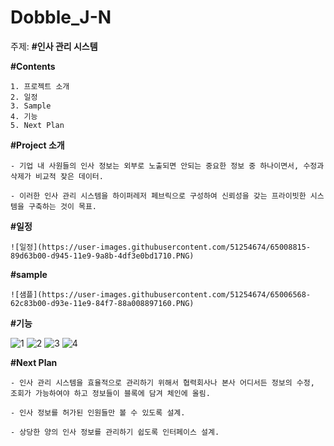# Dobble_J-N

주제: **#인사 관리 시스템**

**#Contents**
```
1. 프로젝트 소개
2. 일정
3. Sample
4. 기능
5. Next Plan
```
**#Project 소개**
```
- 기업 내 사원들의 인사 정보는 외부로 노출되면 안되는 중요한 정보 중 하나이면서, 수정과 삭제가 비교적 잦은 데이터.

- 이러한 인사 관리 시스템을 하이퍼레저 페브릭으로 구성하여 신뢰성을 갖는 프라이빗한 시스템을 구축하는 것이 목표.
```
**#일정**
```
![일정](https://user-images.githubusercontent.com/51254674/65008815-89d63b00-d945-11e9-9a8b-4df3e0bd1710.PNG)
```
**#sample**
```
![샘플](https://user-images.githubusercontent.com/51254674/65006568-62c83b00-d93e-11e9-84f7-88a008897160.PNG)
```
**#기능**

![1](https://user-images.githubusercontent.com/51254674/65006657-b76bb600-d93e-11e9-96de-bee227dd8657.PNG)
![2](https://user-images.githubusercontent.com/51254674/65006681-c8b4c280-d93e-11e9-8c8a-cd7935f66dc0.PNG)
![3](https://user-images.githubusercontent.com/51254674/65008471-724a8280-d944-11e9-8ecb-68695aa28fa2.PNG)
![4](https://user-images.githubusercontent.com/51254674/65008499-84c4bc00-d944-11e9-8511-a3b043e4f073.PNG)

**#Next Plan**
```
- 인사 관리 시스템을 효율적으로 관리하기 위해서 협력회사나 본사 어디서든 정보의 수정,  조회가 가능하여야 하고 정보들이 블록에 담겨 체인에 올림.

- 인사 정보를 허가된 인원들만 볼 수 있도록 설계.

- 상당한 양의 인사 정보를 관리하기 쉽도록 인터페이스 설계.
```
